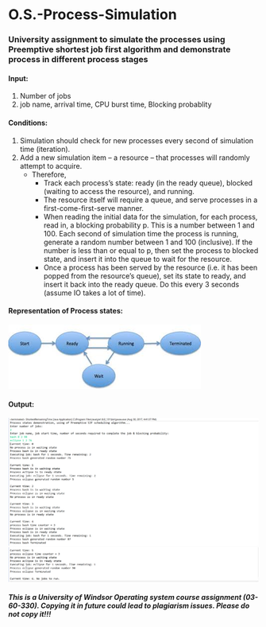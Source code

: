 # O.S.-Process-Simulation
### University assignment to simulate the processes using Preemptive shortest job first algorithm and demonstrate process in different process stages

#### Input:
1) Number of jobs
2) job name, arrival time, CPU burst time, Blocking probablity

#### Conditions:

1) Simulation should check for new processes every second of simulation time (iteration).
2) Add a new simulation item – a resource – that processes will randomly attempt to acquire.
   * Therefore,
      * Track each process’s state: ready (in the ready queue), blocked (waiting to access
         the resource), and running.
      * The resource itself will require a queue, and serve processes in a first-come-first-serve
        manner.
      * When reading the initial data for the simulation, for each process, read in, 
        a blocking probability p. This is a number between 1 and 100. Each second of simulation 
        time the process is running, generate a random number between 1 and 100 (inclusive). If 
        the number is less than or equal to p, then set the process to blocked state, and insert
        it into the queue to wait for the resource.
      * Once a process has been served by the resource (i.e. it has been popped from the resource’s
        queue), set its state to ready, and insert it back into the ready queue. Do this every 3 seconds
        (assume IO takes a lot of time).
      
#### Representation of Process states:
 ![](docs/images/processStages.jpg)
#### Output:
 ![](docs/images/output1.png)
 ![](docs/images/output2.png)

#### _This is a University of Windsor Operating system course assignment (03-60-330). Copying it in future could lead to plagiarism issues. Please do not copy it!!!_

